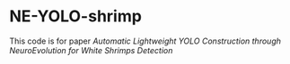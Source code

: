 # NE-YOLO-shrimp

This code is for paper *Automatic Lightweight YOLO Construction through NeuroEvolution for White Shrimps Detection*
